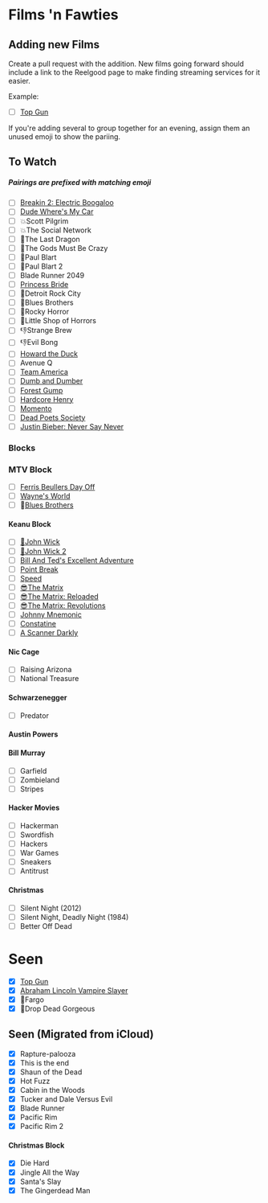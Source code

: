 # Films 'n Fawties

## Adding new Films
Create a pull request with the addition. New films going forward should include a link to the Reelgood page to make finding streaming services for it easier.

Example: 
- [ ] [Top Gun](https://reelgood.com/movie/top-gun-1986)

If you're adding several to group together for an evening, assign them an unused emoji to show the pariing. 

## To Watch
##### Pairings are prefixed with matching emoji
- [ ] [Breakin 2: Electric Boogaloo](https://reelgood.com/movie/breakin-2-electric-boogaloo-1984)
- [ ] [Dude Where's My Car](https://reelgood.com/movie/dude-wheres-my-car-2000)
- [ ] :boom:Scott Pilgrim
- [ ] :boom:The Social Network
- [ ] :facepunch:The Last Dragon
- [ ] :facepunch:The Gods Must Be Crazy
- [ ] :poop:Paul Blart
- [ ] :poop:Paul Blart 2
- [ ] Blade Runner 2049
- [ ] [Princess Bride](https://reelgood.com/movie/the-princess-bride-1987)
- [ ] :musical_note:Detroit Rock City
- [ ] :musical_note:Blues Brothers
- [ ] :musical_note:Rocky Horror
- [ ] :musical_note:Little Shop of Horrors
- [ ] :-1:Strange Brew
- [ ] :-1:Evil Bong
- [ ] [Howard the Duck](https://reelgood.com/movie/howard-the-duck-1986)
- [ ] Avenue Q 
- [ ] [Team America](https://reelgood.com/movie/team-america-world-police-2004)
- [ ] [Dumb and Dumber](https://reelgood.com/movie/dumb-and-dumber-1994)
- [ ] [Forest Gump](https://www.imdb.com/title/tt0109830/)
- [ ] [Hardcore Henry](https://reelgood.com/movie/hardcore-henry-2015)
- [ ] [Momento](https://reelgood.com/movie/memento-2000)
- [ ] [Dead Poets Society](https://reelgood.com/movie/dead-poets-society-1989)
- [ ] [Justin Bieber: Never Say Never](https://reelgood.com/movie/justin-bieber-never-say-never-2011)

### Blocks

### MTV Block
- [ ] [Ferris Beullers Day Off](https://reelgood.com/movie/ferris-buellers-day-off-1986)
- [ ] [Wayne's World](https://reelgood.com/movie/waynes-world-1992)
- [ ] :musical_note:[Blues Brothers](https://reelgood.com/movie/the-blues-brothers-1980)

#### Keanu Block
- [ ] [:gun:John Wick](https://reelgood.com/movie/john-wick-2014)
- [ ] [:gun:John Wick 2](https://reelgood.com/movie/john-wick-chapter-2-2017)
- [ ] [Bill And Ted's Excellent Adventure](https://reelgood.com/movie/bill-teds-excellent-adventure-1989)
- [ ] [Point Break](https://reelgood.com/movie/point-break-1991)
- [ ] [Speed](https://reelgood.com/movie/speed-1994)
- [ ] [:sunglasses:The Matrix](https://reelgood.com/movie/the-matrix-1999)
- [ ] [:sunglasses:The Matrix: Reloaded](https://reelgood.com/movie/the-matrix-reloaded-2003)
- [ ] [:sunglasses:The Matrix: Revolutions](https://reelgood.com/movie/the-matrix-revolutions-2003)
- [ ] [Johnny Mnemonic](https://reelgood.com/movie/johnny-mnemonic-1995)
- [ ] [Constatine](https://reelgood.com/movie/constantine-2005)
- [ ] [A Scanner Darkly](https://reelgood.com/movie/a-scanner-darkly-2006)

#### Nic Cage
- [ ] Raising Arizona
- [ ] National Treasure

#### Schwarzenegger
- [ ] Predator 

#### Austin Powers

#### Bill Murray
- [ ] Garfield
- [ ] Zombieland
- [ ] Stripes

#### Hacker Movies
- [ ] Hackerman
- [ ] Swordfish
- [ ] Hackers
- [ ] War Games
- [ ] Sneakers
- [ ] Antitrust

#### Christmas
- [ ] Silent Night (2012)
- [ ] Silent Night, Deadly Night (1984)
- [ ] Better Off Dead

# Seen
- [x] [Top Gun](https://reelgood.com/movie/top-gun-1986)
- [x] [Abraham Lincoln Vampire Slayer](https://www.imdb.com/title/tt1611224/)
- [x] :tada:Fargo
- [x] :tada:Drop Dead Gorgeous

## Seen (Migrated from iCloud)
- [x] Rapture-palooza
- [x] This is the end
- [x] Shaun of the Dead
- [x] Hot Fuzz
- [x] Cabin in the Woods
- [x] Tucker and Dale Versus Evil
- [x] Blade Runner
- [x] Pacific Rim
- [x] Pacific Rim 2

#### Christmas Block
- [x] Die Hard
- [x] Jingle All the Way
- [x] Santa's Slay
- [x] The Gingerdead Man
